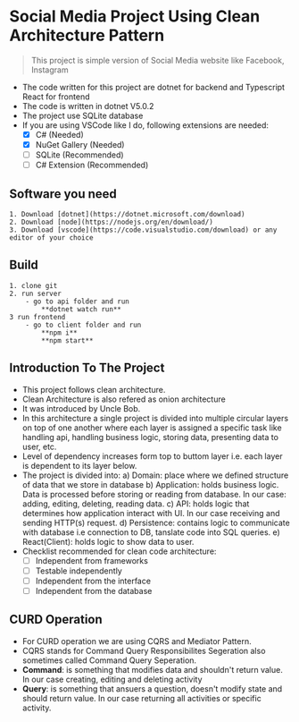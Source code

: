 # Social Media Project Using Clean Architecture Pattern
> This project is simple version of Social Media website like Facebook, Instagram
- The code written for this project are dotnet for backend and Typescript React for frontend
- The code is written in dotnet V5.0.2
- The project use SQLite database
- If you are using VSCode like I do, following extensions are needed:
	- [x] C# (Needed)
	- [x] NuGet Gallery (Needed)
	- [ ] SQLite (Recommended)
	- [ ] C# Extension (Recommended)

## Software you need
	1. Download [dotnet](https://dotnet.microsoft.com/download)
	2. Download [node](https://nodejs.org/en/download/)
	3. Download [vscode](https://code.visualstudio.com/download) or any editor of your choice

## Build
	1. clone git
	2. run server
		- go to api folder and run
			**dotnet watch run**
	3 run frontend
		- go to client folder and run
			**npm i**
			**npm start**

## Introduction To The Project
- This project follows clean architecture.
- Clean Architecture is also refered as onion architecture
- It was introduced by Uncle Bob.
- In this architecture a single project is divided into multiple circular layers on top of one another where each layer is assigned a specific task like handling api, handling business logic, storing data, presenting data to user, etc.
- Level of dependency increases form top to buttom layer i.e. each layer is dependent to its layer below.
- The project is divided into:
  a) Domain: place where we defined structure of data that we store in database
  b) Application: holds business logic. Data is processed before storing or reading from database. In our case: adding, editing, deleting, reading data.
  c) API: holds logic that determines how application interact with UI. In our case receiving and sending HTTP(s) request.
  d) Persistence: contains logic to communicate with database i.e connection to DB, tanslate code into SQL queries.
  e) React(Client): holds logic to show data to user.
- Checklist recommended for clean code architecture:
	 - [ ] Independent from frameworks
	 - [ ] Testable independently
	 - [ ] Independent from the interface
	 - [ ] Independent from the database

## CURD Operation
- For CURD operation we are using CQRS and Mediator Pattern.
- CQRS stands for Command Query Responsibilites Segeration also sometimes called Command Query Seperation.
- **Command**: is something that modifies data and shouldn't return value. In our case creating, editing and deleting activity
- **Query**: is something that ansuers a question, doesn't modify state and should return value. In our case returning all activities or specific activity.
